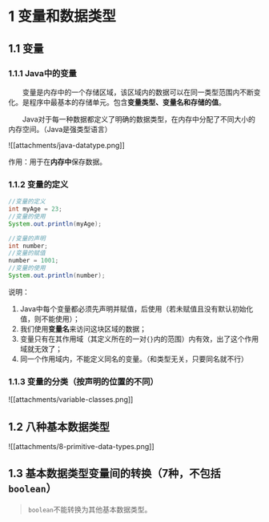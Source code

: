 # 1 变量和数据类型

## 1.1 变量

### 1.1.1 Java中的变量

&emsp;&emsp;变量是内存中的一个存储区域，该区域内的数据可以在同一类型范围内不断变化。是程序中最基本的存储单元。包含**变量类型、变量名和存储的值**。

&emsp;&emsp;Java对于每一种数据都定义了明确的数据类型，在内存中分配了不同大小的内存空间。（Java是强类型语言）

![[attachments/java-datatype.png]]

作用：用于在**内存中**保存数据。

### 1.1.2 变量的定义

```java
//变量的定义
int myAge = 23;
//变量的使用
System.out.println(myAge);

//变量的声明
int number;
//变量的赋值
number = 1001;
//变量的使用
System.out.println(number);
```

说明：

1. Java中每个变量都必须先声明并赋值，后使用（若未赋值且没有默认初始化值，则不能使用）；
2. 我们使用**变量名**来访问这块区域的数据；
3. 变量只有在其作用域（其定义所在的一对`{}`内的范围）内有效，出了这个作用域就无效了；
4. 同一个作用域内，不能定义同名的变量。（和类型无关，只要同名就不行）

### 1.1.3 变量的分类（按声明的位置的不同）

![[attachments/variable-classes.png]]

## 1.2 八种基本数据类型

![[attachments/8-primitive-data-types.png]]

## 1.3 基本数据类型变量间的转换（7种，不包括`boolean`）

> `boolean`不能转换为其他基本数据类型。
























